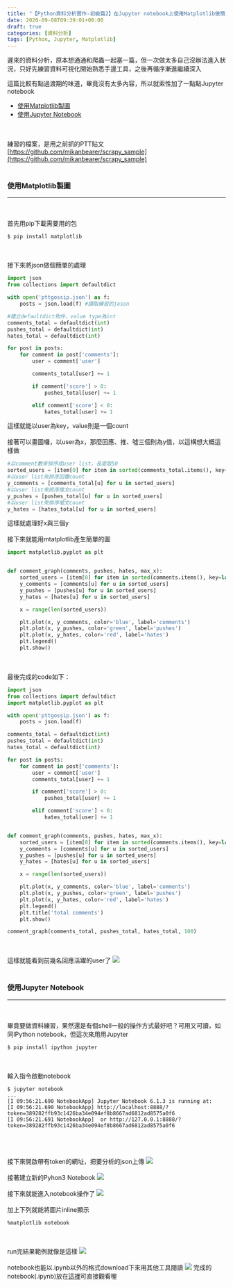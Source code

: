 ```yaml
---
title: "【Python資料分析實作-初級篇2】在Jupyter notebook上使用Matplotlib做簡單的資料可視化"
date: 2020-09-08T09:39:01+08:00
draft: true
categories: [資料分析]
tags: [Python, Jupyter, Matplotlib]
---
```

遲來的資料分析，原本想通通和爬蟲一起塞一篇，但一次做太多自己沒辦法進入狀況，只好先練習資料可視化開始熟悉手邊工具，之後再循序漸進繼續深入
<!--more-->
這篇比較有點過渡期的味道，畢竟沒有太多內容，所以就索性加了一點點Jupyter notebook
* <a href="#1">使用Matplotlib製圖</a>
* <a href="#2">使用Jupyter Notebook</a>
  
<br></br>
練習的檔案，是用之前抓的PTT貼文
[https://github.com/mikanbearer/scrapy_sample](https://github.com/mikanbearer/scrapy_sample)
<br></br>

### <p id=1>使用Matplotlib製圖</p>
---
<br></br>
首先用pip下載需要用的包
```
$ pip install matplotlib
```
<br></br>
接下來將json做個簡單的處理
```py
import json
from collections import defaultdict

with open('pttgossip.json') as f:
    posts = json.load(f) #讀取練習的jason

#建立defaultdict物件，value type為int
comments_total = defaultdict(int)
pushes_total = defaultdict(int)
hates_total = defaultdict(int)

for post in posts:
    for comment in post['comments']:
        user = comment['user']

        comments_total[user] += 1

        if comment['score'] > 0:
            pushes_total[user] += 1

        elif comment['score'] < 0:
            hates_total[user] += 1
```
這樣就能以user為key，value則是一個count
<br></br>
接著可以畫圖囉，以user為x，那麼回應、推、噓三個則為y值，以這構想大概這樣做
```py
#以comment數來排序成user list，長度取50
sorted_users = [item[0] for item in sorted(comments_total.items(), key=lambda x: -x[1])][:]
#以user list來排序回覆count
y_comments = [comments_total[u] for u in sorted_users]
#以user list來排序推文count
y_pushes = [pushes_total[u] for u in sorted_users]
#以user list來排序噓文count
y_hates = [hates_total[u] for u in sorted_users]
```
這樣就處理好x與三個y
<br></br>
接下來就能用mtatplotlib產生簡單的圖
```py
import matplotlib.pyplot as plt


def comment_graph(comments, pushes, hates, max_x):
    sorted_users = [item[0] for item in sorted(comments.items(), key=lambda x: -x[1])][:max_x]
    y_comments = [comments[u] for u in sorted_users]
    y_pushes = [pushes[u] for u in sorted_users]
    y_hates = [hates[u] for u in sorted_users]

    x = range(len(sorted_users))

    plt.plot(x, y_comments, color='blue', label='comments')
    plt.plot(x, y_pushes, color='green', label='pushes')
    plt.plot(x, y_hates, color='red', label='hates')
    plt.legend()
    plt.show()
```
<br></br>
最後完成的code如下：
```py
import json
from collections import defaultdict
import matplotlib.pyplot as plt

with open('pttgossip.json') as f:
    posts = json.load(f)

comments_total = defaultdict(int)
pushes_total = defaultdict(int)
hates_total = defaultdict(int)

for post in posts:
    for comment in post['comments']:
        user = comment['user']
        comments_total[user] += 1

        if comment['score'] > 0:
            pushes_total[user] += 1

        elif comment['score'] < 0:
            hates_total[user] += 1


def comment_graph(comments, pushes, hates, max_x):
    sorted_users = [item[0] for item in sorted(comments.items(), key=lambda x: -x[1])][:max_x]
    y_comments = [comments[u] for u in sorted_users]
    y_pushes = [pushes[u] for u in sorted_users]
    y_hates = [hates[u] for u in sorted_users]

    x = range(len(sorted_users))

    plt.plot(x, y_comments, color='blue', label='comments')
    plt.plot(x, y_pushes, color='green', label='pushes')
    plt.plot(x, y_hates, color='red', label='hates')
    plt.legend()
    plt.title('total comments')
    plt.show()

comment_graph(comments_total, pushes_total, hates_total, 100)
```
<br></br>
這樣就能看到前幾名回應活躍的user了
![](1.png)
<br></br>
  
### <p id=2>使用Jupyter Notebook</p>
---
<br></br>
畢竟要做資料練習，果然還是有個shell一般的操作方式最好吧？可用又可讀，如同IPython notebook，但這次來用用Jupyter
```
$ pip install ipython jupyter
```
<br></br>
輸入指令啟動notebook
```
$ jupyter notebook
...
[I 09:56:21.690 NotebookApp] Jupyter Notebook 6.1.3 is running at:
[I 09:56:21.690 NotebookApp] http://localhost:8888/?token=389282ffb93c1426ba34e094ef8b8667ad6812ad8575a0f6
[I 09:56:21.691 NotebookApp]  or http://127.0.0.1:8888/?token=389282ffb93c1426ba34e094ef8b8667ad6812ad8575a0f6
```
<br></br>  
接下來開啟帶有token的網址，把要分析的json上傳
![](4.png)
<br></br>
接著建立新的Pyhon3 Notebook
![](5.png)
<br></br>
接下來就能進入notebook操作了
![](6.png)
<br></br>
加上下列就能將圖片inline顯示
```
%matplotlib notebook
```
<br></br>
run完結果範例就像是這樣
![](7.png)
<br></br>
notebook也能以.ipynb以外的格式download下來用其他工具閱讀
![](8.png)
完成的notebook(.ipynb)放在[這裡](https://github.com/mikanbearer/scrapy_sample/blob/master/notebook1.ipynb)可直接觀看喔